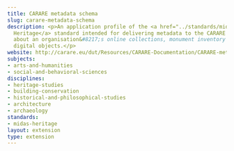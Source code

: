 ```yaml
---
title: CARARE metadata schema
slug: carare-metadata-schema
description: <p>An application profile of the <a href="../standards/midas-heritage.html">MIDAS
  Heritage</a> standard intended for delivering metadata to the CARARE service environment
  about an organisation&#8217;s online collections, monument inventory database and
  digital objects.</p>
website: http://carare.eu/dut/Resources/CARARE-Documentation/CARARE-metadata-schema
subjects:
- arts-and-humanities
- social-and-behavioral-sciences
disciplines:
- heritage-studies
- building-conservation
- historical-and-philosophical-studies
- architecture
- archaeology
standards:
- midas-heritage
layout: extension
type: extension
---
```


